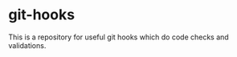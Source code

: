 git-hooks
=========

This is a repository for useful git hooks which do code checks and validations.
